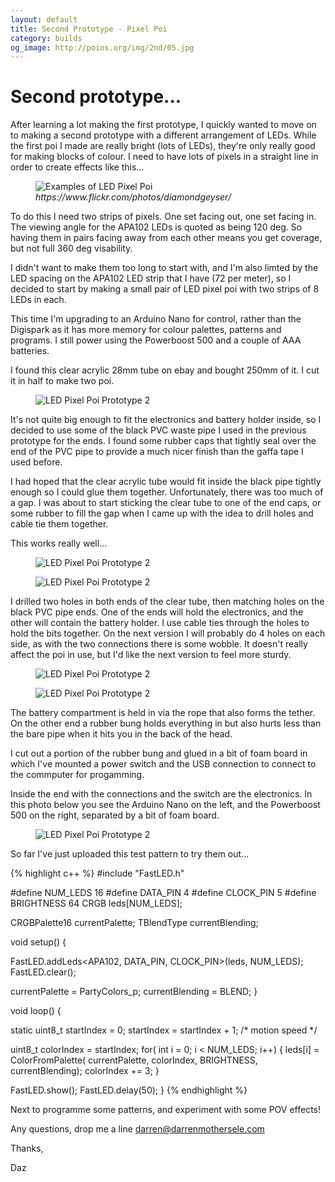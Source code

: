 ```yaml
---
layout: default
title: Second Prototype - Pixel Poi
category: builds
og_image: http://poios.org/img/2nd/05.jpg
---
```


<h1>Second prototype...</h1>

After learning a lot making the first prototype, I quickly wanted to move on to making 
a second prototype with a different arrangement of LEDs.
While the first poi I made are really bright (lots of LEDs), they're only really
good for making blocks of colour. I need to have lots of pixels in a straight line
in order to create effects like this...

<figure>
  <img src="{{site.baseurl}}/img/2nd/pixel-poi-examples.jpg" alt="Examples of LED Pixel Poi">
  <cite>https://www.flickr.com/photos/diamondgeyser/</cite>
</figure>

To do this I need two strips of pixels. One set facing out, one set facing in.
The viewing angle for the APA102 LEDs is quoted as being 120 deg. So having them in 
pairs facing away from each other means you get coverage, but not full 360 deg 
visability. 

I didn't want to make them too long to start with, and I'm also limted by the 
LED spacing on the APA102 LED strip that I have (72 per meter), so I decided to
start by making a small pair of LED pixel poi with two strips of 8 LEDs in each.

This time I'm upgrading to an Arduino Nano for control, rather than the 
Digispark as it has more memory for colour palettes, patterns and programs.
I still power using the Powerboost 500 and a couple of AAA batteries.

I found this clear acrylic 28mm tube on ebay and bought 250mm of it. I cut it
in half to make two poi. 

<figure>
  <img src="{{site.baseurl}}/img/2nd/01.jpg" alt="LED Pixel Poi Prototype 2">
</figure>

It's not quite big enough to fit the electronics and 
battery holder inside, so I decided to use some of the black PVC waste pipe 
I used in the previous prototype for the ends. I found some rubber caps that 
tightly seal over the end of the PVC pipe to provide a much nicer finish than
the gaffa tape I used before. 

I had hoped that the clear acrylic tube would fit inside the black pipe 
tightly enough so I could glue them together. Unfortunately, there was too 
much of a gap. I was about to start sticking the clear tube to one of the
end caps, or some rubber to fill the gap when I came up with the idea to 
drill holes and cable tie them together. 

This works really well...

<figure>
  <img src="{{site.baseurl}}/img/2nd/04.jpg" alt="LED Pixel Poi Prototype 2">
</figure>

<figure>
  <img src="{{site.baseurl}}/img/2nd/03.jpg" alt="LED Pixel Poi Prototype 2">
</figure>

I drilled two holes in both ends of the clear tube, then matching holes on the 
black PVC pipe ends. One of the ends will hold the electronics, and the other
will contain the battery holder. 
I use cable ties through the holes to hold the bits together. 
 On the next version I will probably do 4 holes on each side, as with the 
 two connections there is some wobble. It doesn't really affect the
 poi in use, but I'd like the next version to feel more sturdy.


<figure>
  <img src="{{site.baseurl}}/img/2nd/05.jpg" alt="LED Pixel Poi Prototype 2">
</figure>

<figure>
  <img src="{{site.baseurl}}/img/2nd/06.jpg" alt="LED Pixel Poi Prototype 2">
</figure>

The battery compartment is held in via the rope that also forms the tether. 
On the other end a rubber bung holds everything in but also hurts less than 
the bare pipe when it hits you in the back of the head.

I cut out a portion of the rubber bung and glued in a bit of foam board in 
which I've mounted a power switch and the USB connection to connect to 
the commputer for progamming.

Inside the end with the connections and the switch are the electronics. 
In this photo below you see the Arduino Nano on the left, and the 
Powerboost 500 on the right, separated by a bit of foam board. 

<figure>
  <img src="{{site.baseurl}}/img/2nd/07.jpg" alt="LED Pixel Poi Prototype 2">
</figure>

So far I've just uploaded this test pattern to try them out...

{% highlight c++ %}
#include "FastLED.h"

#define NUM_LEDS 16
#define DATA_PIN 4
#define CLOCK_PIN 5
#define BRIGHTNESS 64
CRGB leds[NUM_LEDS];

CRGBPalette16 currentPalette;
TBlendType currentBlending;

void setup() {

  FastLED.addLeds<APA102, DATA_PIN, CLOCK_PIN>(leds, NUM_LEDS);
  FastLED.clear();
  
  currentPalette = PartyColors_p;
  currentBlending = BLEND;
}

void loop() {

  static uint8_t startIndex = 0;
  startIndex = startIndex + 1; /* motion speed */
  
  uint8_t colorIndex = startIndex;
  for( int i = 0; i < NUM_LEDS; i++) {
    leds[i] = ColorFromPalette( currentPalette, colorIndex, BRIGHTNESS, currentBlending);
    colorIndex += 3;
  }
  
  FastLED.show();
  FastLED.delay(50);
}
{% endhighlight %}

Next to programme some patterns, and experiment with some POV effects! 

Any questions, drop me a line darren@darrenmothersele.com

Thanks,

Daz






